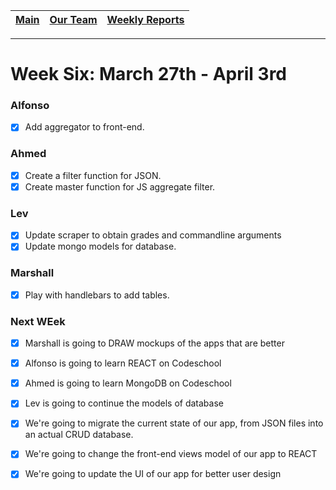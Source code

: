[Main](../../master/README.md) | [Our Team](../../master/our_team/README.md) | [Weekly Reports](../weekly_reports)
------------ | ------------- | -------------
---
# Week Six: March 27th - April 3rd

### Alfonso

- [X] Add aggregator to front-end.

### Ahmed

- [X] Create a filter function for JSON.
- [X] Create master function for JS aggregate filter.

### Lev

- [x] Update scraper to obtain grades and commandline arguments
- [x] Update mongo models for database.

### Marshall

- [X] Play with handlebars to add tables.

### Next WEek

- [X] Marshall is going to DRAW mockups of the apps that are better
- [X] Alfonso is going to learn REACT on Codeschool
- [X] Ahmed is going to learn MongoDB on Codeschool
- [X] Lev is going to continue the models of database
- [X] We're going to migrate the current state of our app, from JSON files into an actual CRUD database.
- [X] We're going to change the front-end views model of our app to REACT
- [X] We're going to update the UI of our app for better user design


